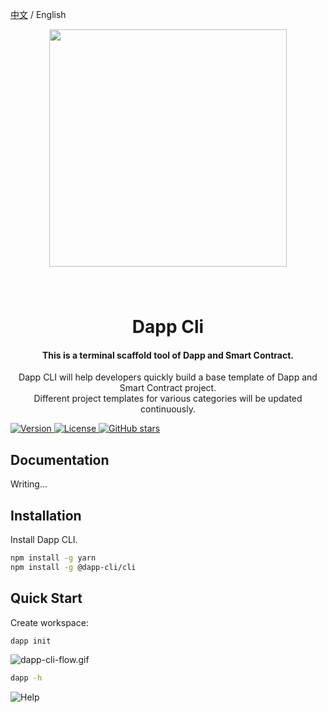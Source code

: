 [中文](https://github.com/MarkTangCd/dapp-cli/blob/main/README-CN.md) / English  
<div align="center">
  <img src="https://s2.loli.net/2022/05/14/Xv8eEo3wnF1tzV9.png" style="margin: 0 auto 40px;" width="380" />
  <h1>Dapp Cli</h1>
  <h4 align="center">
    This is a terminal scaffold tool of Dapp and Smart Contract.
  </h4>
  <p>
    Dapp CLI will help developers quickly build a base template of Dapp and Smart Contract project.
    <br>
    Different project templates for various categories will be updated continuously.
  </p>
</div>

<p>
  <a href="https://www.npmjs.com/package/dapp-cli">
    <img src="https://img.shields.io/npm/v/dapp-cli?colorA=21262d&colorB=161b22&style=flat" alt="Version">
  </a>
  <a href="/LICENSE">
    <img src="https://img.shields.io/npm/l/dapp-cli?colorA=21262d&colorB=161b22&style=flat" alt="License">
  </a>
  <a href="https://github.com/MarkTangCd/dapp-cli" target="__blank"><img alt="GitHub stars" src="https://img.shields.io/github/stars/MarkTangCd/dapp-cli?style=social"></a>
</p>

## Documentation

Writing...

## Installation

Install Dapp CLI.

```bash
npm install -g yarn
npm install -g @dapp-cli/cli
```

## Quick Start

Create workspace:

```bash
dapp init
```
![dapp-cli-flow.gif](https://s2.loli.net/2022/05/15/8rA7NolMWLZEmxF.gif)

```bash
dapp -h
```
![Help](https://s2.loli.net/2022/05/15/Wl7N8KMAdmUbRto.png)
